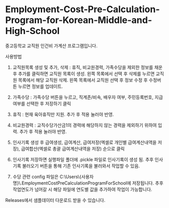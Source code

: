 # Employment-Cost-Pre-Calculation-Program-for-Korean-Middle-and-High-School
중고등학교 교직원 인건비 가계산 프로그램입니다.

사용방법

1. 교직원목록 생성 및 추가, 삭제 : 
휴직, 비교원경력, 가족수당을 제외한 정보를 채운 후 추가를 클릭하면 교직원 목록이 생성.
왼쪽 목록에서 선택 후 삭제를 누르면 교직원 목록에서 해당 교직원 삭제.
왼쪽 목록에서 교직원 선택 후 정보 수정 후 수정버튼 누르면 정보를 업데이트.

2. 가족수당 : 
가족수당 버튼을 누르고, 직계존/비속, 배우자 여부, 주민등록번호, 지급여부를 선택한 후 저장하기 클릭

3. 휴직 : 
현재 육아휴직만 지원. 추가 후 적용 눌러야 반영.

4. 비교원경력 : 
교직수당가산금1의 경력에 해당하지 않는 경력을 제외하기 위하여 입력. 추가 후 적용 눌러야 반영.

5. 인사기록 생성 후 급여생성, 급여계산, 급여저장(엑셀로 개인별 급여계산내역을 저장), 급여합산(엑셀로 총괄 급여계산내역을 저장) 순으로 클릭

6. 인사기록 저장하면 실행파일 폴더에 .pickle 파일로 인사기록이 생성 됨.
추후 인사기록 불러오기 버튼을 통해 기존 인사기록을 불러와서 작업할 수 있음.

7. 수당 관련 config 파일은 C:\Users\\{사용자명}\\.EmploymentCostPreCalculationProgramForSchool에 저장됩니다. 추후 작업연도가 넘어갈 시 해당 파일에 연도별 값을 추가하여 작업이 가능합니다.

Releases에서 샘플데이터 다운로드 받을 수 있습니다.
